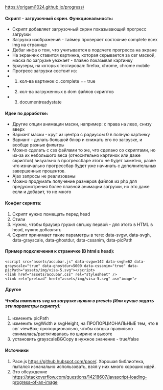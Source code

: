 https://origami1024.github.io/progress/


#### Скрипт - загрузочный скрин. Функциональность:
* Скрипт добавляет загрузочный скрин показывающий прогресс загрузки
* Загрузка изображений - таймер проверяет состояние complete всех img на странице
* Дебаг инфа о том, что учитывается в подсчете прогресса на экране
* На экранчик ставится картинка, которая скрывается за свг маской, маска по загрузке уезжает - плавно показывая картинку
* Браузеры, на которых тестировал: firefox, chrome, chrome mobile
* Прогресс загрузки состоит из:
* 1. кол-ва картинок с .complete == true
* 2. кол-ва загруженных в dom файлов скриптов
* 3. documentreadystate


#### Идеи по доработке:
* Другие опции анимации маски, например: с права на лево, снизу вверх
* Вариант маски - круг из центра с радиусом 0 в полную картинку
* Вариант - делать большой блюр и снижать его по загрузке, и вообще разные фильтры
* Можно сделать с css файлами то же, что сделано со скриптами, но из-за их небольшого веса (относительно картинок или даже скриптов) визуально в прогрессбаре этого не будет заметно, разве что изначально прогрессбар будет уже начинать с дополнительных завершенных процентов.
* Ajax запросы не реализованы
* Можно продумать получение размеров файлов из php для предусмотрения более плавной анимации загрузки, но это даже если и добавит, то не много


#### Конфиг скрипта:
1. Скрипт нужно помещать перед head
2. Стили <link href="assets/accubar.css" rel="stylesheet" />
3. Нужно, чтобы браузер грузил свгшку первой - для этого в HTML в head, нужно добавлять <link rel="preload" href="assets/img/progress_v5.svg" as="image">
4. Скрипт принимает такие параметры в теге: data-svgw, data-svgh, data-grayscale, data-ghostdur, data-cssanim, data-picPath


#### Пример подключения к страничке (В html в head):
```
<script src="assets/accubar.js" data-svgw=142 data-svgh=62 data-grayscale="true" data-ghostdur=5000 data-cssanim="true" data-picPath="assets/img/visa-5.svg"></script>
<link href="assets/accubar.css" rel="stylesheet" />
<link rel="preload" href="assets/img/visa-5.svg" as="image">
```


#### Другое

##### Чтобы поменять svg на загрузке нужно в presets (Или лучше задать эти параметры скрипту):
1. изменить picPath
2. изменить svgWidth и svgHeight, на ПРОПОРЦИОНАЛЬНЫЕ тем, что в свг viewBox; пропорционально, чтобы свгшка правильно сжималась/растягивалась по ширине и высоте
3. установить grayscaleBGCopy в нужное значение - true/false

#### Источники
1. Pace.js https://github.hubspot.com/pace/. Хорошая библиотека, пытался изначально использовать, взял у них много хороших идей.
2. Это обсуждение https://stackoverflow.com/questions/14218607/javascript-loading-progress-of-an-image
